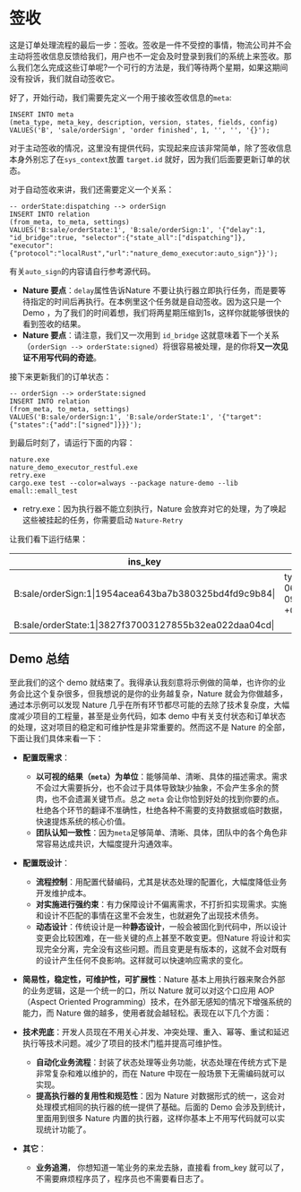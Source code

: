 # 签收

这是订单处理流程的最后一步：签收。签收是一件不受控的事情，物流公司并不会主动将签收信息反馈给我们，用户也不一定会及时登录到我们的系统上来签收。那么我们怎么完成这些订单呢?一个可行的方法是，我们等待两个星期，如果这期间没有投诉，我们就自动签收它。

好了，开始行动，我们需要先定义一个用于接收签收信息的`meta`:

```mysql
INSERT INTO meta
(meta_type, meta_key, description, version, states, fields, config)
VALUES('B', 'sale/orderSign', 'order finished', 1, '', '', '{}');
```

对于主动签收的情况，这里没有提供代码，实现起来应该非常简单，除了签收信息本身外别忘了在`sys_context`放置 `target.id` 就好，因为我们后面要更新订单的状态。

对于自动签收来讲，我们还需要定义一个关系：

```mysql
-- orderState:dispatching --> orderSign
INSERT INTO relation
(from_meta, to_meta, settings)
VALUES('B:sale/orderState:1', 'B:sale/orderSign:1', '{"delay":1, "id_bridge":true, "selector":{"state_all":["dispatching"]}, "executor":{"protocol":"localRust","url":"nature_demo_executor:auto_sign"}}');
```

有关`auto_sign`的内容请自行参考源代码。

- **Nature 要点**：`delay`属性告诉Nature 不要让执行器立即执行任务，而是要等待指定的时间后再执行。在本例里这个任务就是自动签收。因为这只是一个 Demo ，为了我们的时间着想，我们将两星期压缩到1s，这样你就能够很快的看到签收的结果。
- **Nature 要点**：请注意，我们又一次用到 `id_bridge` 这就意味着下一个关系（`orderSign --> orderState:signed`）将很容易被处理，是的你将**又一次见证不用写代码的奇迹**。

接下来更新我们的订单状态：

```mysql
-- orderSign --> orderState:signed
INSERT INTO relation
(from_meta, to_meta, settings)
VALUES('B:sale/orderSign:1', 'B:sale/orderState:1', '{"target":{"states":{"add":["signed"]}}}');
```

到最后时刻了，请运行下面的内容：

```shell
nature.exe
nature_demo_executor_restful.exe
retry.exe
cargo.exe test --color=always --package nature-demo --lib emall::emall_test
```

- retry.exe：因为执行器不能立刻执行，Nature 会放弃对它的处理，为了唤起这些被挂起的任务，你需要启动 `Nature-Retry`

 让我们看下运行结果：

| ins_key                                                | content                                             | states     | state_version | sys_context                                     | from_key                                                  |
| ------------------------------------------------------ | --------------------------------------------------- | ---------- | ------------- | ----------------------------------------------- | --------------------------------------------------------- |
| B:sale/orderSign:1\|1954acea643ba7b380325bd4fd9c9b84\| | type=auto,time=2020-06-14 09:10:37.957013700 +08:00 |            |               | {"target.id":"3827f37003127855b32ea022daa04cd"} | B:sale/orderState:1\|3827f37003127855b32ea022daa04cd\|\|5 |
| B:sale/orderState:1\|3827f37003127855b32ea022daa04cd\| |                                                     | ["signed"] | 6             |                                                 | B:sale/orderSign:1\|1954acea643ba7b380325bd4fd9c9b84\|\|0 |

## Demo 总结

至此我们的这个 demo 就结束了。我得承认我刻意将示例做的简单，也许你的业务会比这个复杂很多，但我想说的是你的业务越复杂，Nature 就会为你做越多，通过本示例可以发现 Nature 几乎在所有环节都尽可能的去除了技术复杂度，大幅度减少项目的工程量，甚至是业务代码，如本 demo 中有关支付状态和订单状态的处理，这对项目的稳定和可维护性是非常重要的。然而这不是 Nature 的全部，下面让我们具体来看一下：

- **配置既需求**：
  - **以可视的结果（`meta`）为单位**：能够简单、清晰、具体的描述需求。需求不会过大需要拆分，也不会过于具体导致缺少抽象，不会产生多余的赘肉，也不会遗漏关键节点。总之 `meta` 会让你恰到好处的找到你要的点。杜绝各个环节的翻译不准确性，杜绝各种不需要的支持数据或临时数据，快速提炼系统的核心价值。
  - **团队认知一致性**：因为`meta`足够简单、清晰、具体，团队中的各个角色非常容易达成共识，大幅度提升沟通效率。
- **配置既设计**：
  - **流程控制**：用配置代替编码，尤其是状态处理的配置化，大幅度降低业务开发维护成本。
  - **对实施进行强约束**：有力保障设计不偏离需求，不打折扣实现需求。实施和设计不匹配的事情在这里不会发生，也就避免了出现技术债务。
  - **动态设计**：传统设计是一种**静态设计**，一般会被固化到代码中，所以设计变更会比较困难，在一些关键的点上甚至不敢变更。但Nature 将设计和实现完全分离，完全没有这些问题。而且变更是有版本的，这就不会对既有的设计产生任何不良影响。这样就可以快速响应需求的变化。

- **简易性，稳定性，可维护性，可扩展性**：Nature 基本上用执行器来聚合外部的业务逻辑，这是一个统一的口，所以 Nature 就可以对这个口应用 AOP（Aspect Oriented Programming）技术，在外部无感知的情况下增强系统的能力，而 Nature 做的越多，使用者就会越轻松。表现在以下几个方面：
- **技术兜底**：开发人员现在不用关心并发、冲突处理、重入、幂等、重试和延迟执行等技术问题。减少了项目的技术门槛并提高可维护性。
  - **自动化业务流程**：封装了状态处理等业务功能，状态处理在传统方式下是非常复杂和难以维护的，而在 Nature 中现在一般场景下无需编码就可以实现。
  - **提高执行器的复用性和规范性**：因为 Nature 对数据形式的统一，这会对处理模式相同的执行器的统一提供了基础。后面的 Demo 会涉及到统计，里面用到很多 Nature 内置的执行器，这样你基本上不用写代码就可以实现统计功能了。
- **其它**：
  - **业务追溯**， 你想知道一笔业务的来龙去脉，直接看 from_key 就可以了，不需要麻烦程序员了，程序员也不需要看日志了。
